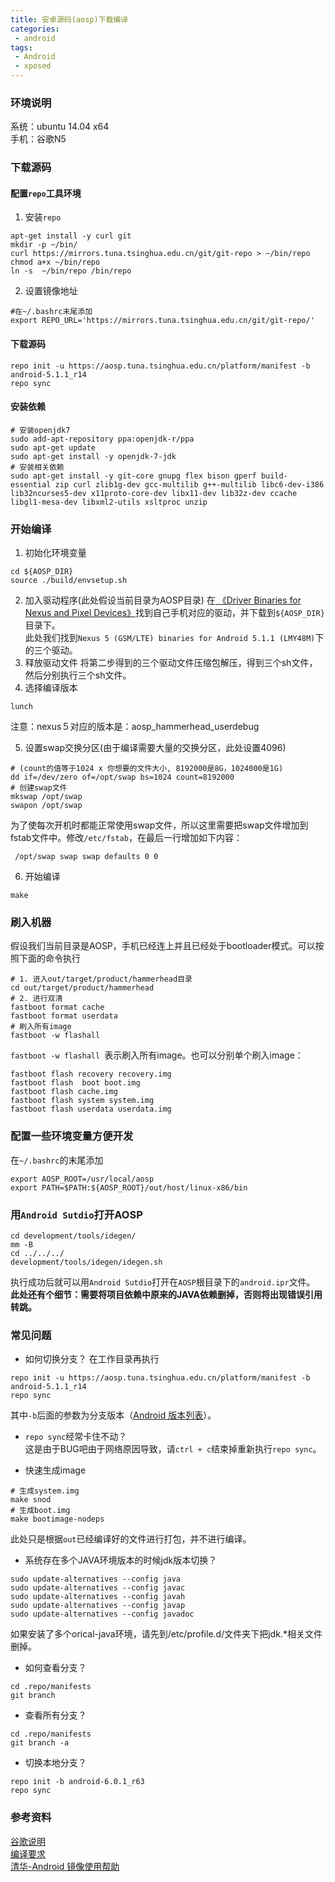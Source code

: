 ```yaml
---
title: 安卓源码(aosp)下载编译
categories:
 - android
tags:
 - Android
 - xposed
---
```


### 环境说明
系统：ubuntu 14.04 x64  
手机：谷歌N5

### 下载源码
#### 配置`repo`工具环境
1. 安装`repo`
```
apt-get install -y curl git
mkdir -p ~/bin/
curl https://mirrors.tuna.tsinghua.edu.cn/git/git-repo > ~/bin/repo
chmod a+x ~/bin/repo
ln -s  ~/bin/repo /bin/repo
```
2. 设置镜像地址
```
#在~/.bashrc末尾添加
export REPO_URL='https://mirrors.tuna.tsinghua.edu.cn/git/git-repo/'
```

#### 下载源码
```
repo init -u https://aosp.tuna.tsinghua.edu.cn/platform/manifest -b android-5.1.1_r14
repo sync
```

#### 安装依赖
```
# 安装openjdk7
sudo add-apt-repository ppa:openjdk-r/ppa
sudo apt-get update
sudo apt-get install -y openjdk-7-jdk
# 安装相关依赖
sudo apt-get install -y git-core gnupg flex bison gperf build-essential zip curl zlib1g-dev gcc-multilib g++-multilib libc6-dev-i386 lib32ncurses5-dev x11proto-core-dev libx11-dev lib32z-dev ccache libgl1-mesa-dev libxml2-utils xsltproc unzip
```

### 开始编译
1. 初始化环境变量
```
cd ${AOSP_DIR}
source ./build/envsetup.sh
```
2. 加入驱动程序(此处假设当前目录为AOSP目录)
在[
《Driver Binaries for Nexus and Pixel Devices》](https://developers.google.com/android/drivers)找到自己手机对应的驱动，并下载到`${AOSP_DIR}`目录下。  
此处我们找到`Nexus 5 (GSM/LTE) binaries for Android 5.1.1 (LMY48M)`下的三个驱动。
3. 释放驱动文件
将第二步得到的三个驱动文件压缩包解压，得到三个sh文件，然后分别执行三个sh文件。
4. 选择编译版本
```
lunch
```
注意：nexus５对应的版本是：aosp_hammerhead_userdebug

5. 设置swap交换分区(由于编译需要大量的交换分区，此处设置4096)
```
# (count的值等于1024 x 你想要的文件大小, 8192000是8G，1024000是1G)
dd if=/dev/zero of=/opt/swap bs=1024 count=8192000
# 创建swap文件
mkswap /opt/swap
swapon /opt/swap
```
为了使每次开机时都能正常使用swap文件，所以这里需要把swap文件增加到fstab文件中。修改`/etc/fstab`，在最后一行增加如下内容：
```
 /opt/swap swap swap defaults 0 0
```
6. 开始编译
```
make
```

### 刷入机器
假设我们当前目录是AOSP，手机已经连上并且已经处于bootloader模式。可以按照下面的命令执行
```
# 1. 进入out/target/product/hammerhead目录
cd out/target/product/hammerhead
# 2. 进行双清
fastboot format cache
fastboot format userdata
# 刷入所有image
fastboot -w flashall  
```
`fastboot -w flashall `表示刷入所有image。也可以分别单个刷入image：
```
fastboot flash recovery recovery.img
fastboot flash  boot boot.img
fastboot flash cache.img
fastboot flash system system.img
fastboot flash userdata userdata.img
```

### 配置一些环境变量方便开发
在`~/.bashrc`的末尾添加
```
export AOSP_ROOT=/usr/local/aosp
export PATH=$PATH:${AOSP_ROOT}/out/host/linux-x86/bin
```
### 用`Android Sutdio`打开AOSP

```
cd development/tools/idegen/
mm -B
cd ../../../
development/tools/idegen/idegen.sh
```
执行成功后就可以用`Android Sutdio`打开在`AOSP`根目录下的`android.ipr`文件。  
**此处还有个细节：需要将项目依赖中原来的JAVA依赖删掉，否则将出现错误引用转跳。**

### 常见问题

* 如何切换分支？
在工作目录再执行
```
repo init -u https://aosp.tuna.tsinghua.edu.cn/platform/manifest -b android-5.1.1_r14
repo sync
```
其中`-b`后面的参数为分支版本（[Android 版本列表](https://source.android.com/source/build-numbers#source-code-tags-and-builds)）。

* `repo sync`经常卡住不动？  
这是由于BUG吧由于网络原因导致，请`ctrl + c`结束掉重新执行`repo sync`。

* 快速生成image
```
# 生成system.img
make snod
# 生成boot.img
make bootimage-nodeps
```
此处只是根据`out`已经编译好的文件进行打包，并不进行编译。

* 系统存在多个JAVA环境版本的时候jdk版本切换？
```
sudo update-alternatives --config java
sudo update-alternatives --config javac
sudo update-alternatives --config javah
sudo update-alternatives --config javap
sudo update-alternatives --config javadoc
```
如果安装了多个orical-java环境，请先到/etc/profile.d/文件夹下把jdk.\*相关文件删掉。

* 如何查看分支？
```
cd .repo/manifests
git branch
```

* 查看所有分支？
```
cd .repo/manifests
git branch -a
```

* 切换本地分支？
```
repo init -b android-6.0.1_r63
repo sync
```

### 参考资料
[谷歌说明](https://source.android.com/setup/initializing)  
[编译要求](https://source.android.com/source/requirements)  
[清华-Android 镜像使用帮助](https://mirrors.tuna.tsinghua.edu.cn/help/AOSP/)
